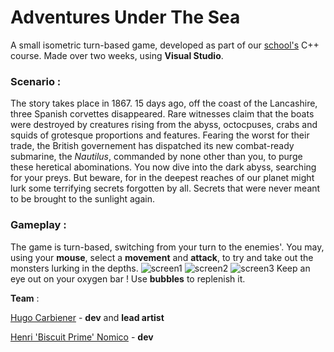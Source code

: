 # Adventures Under The Sea

A small isometric turn-based game, developed as part of our <a href="https://www.telecom-sudparis.eu/">school's</a> C++ course.
Made over two weeks, using **Visual Studio**.

### Scenario :
The story takes place in 1867. 15 days ago, off the coast of the Lancashire, three Spanish corvettes disappeared. Rare witnesses claim that the boats were destroyed by creatures rising from the abyss, octocpuses, crabs and squids of grotesque proportions and features. Fearing the worst for their trade, the British governement has dispatched its new combat-ready submarine, the _Nautilus_, commanded by none other than you, to purge these heretical abominations. You now dive into the dark abyss, searching for your preys. But beware, for in the deepest reaches of our planet might lurk some terrifying secrets forgotten by all. Secrets that were never meant to be brought to the sunlight again.

### Gameplay :

The game is turn-based, switching from your turn to the enemies'. You may, using your **mouse**, select a **movement** and **attack**, to try and take out the monsters lurking in the depths.
![screen1](https://cdn.discordapp.com/attachments/978315547496292392/986609138794655835/unknown.png)
![screen2](https://cdn.discordapp.com/attachments/978315547496292392/986609138794655835/unknown.png)
![screen3](https://cdn.discordapp.com/attachments/978315547496292392/986609517863256064/unknown.png)
Keep an eye out on your oxygen bar ! Use **bubbles** to replenish it.

__Team__ :

<a href="https://github.com/Hugo-Carbiener">Hugo Carbiener</a> - **dev** and **lead artist**

<a href="https://github.com/BiscuitPrime">Henri 'Biscuit Prime' Nomico</a> - **dev**
